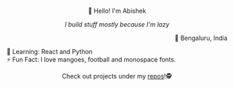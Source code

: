 <p align=center>👾 Hello! I'm Abishek<p>
<p align=center> <i>I build stuff mostly because I'm lazy</i> <p>

<p align=right>📍 Bengaluru, India</p>

🌱 Learning: React and Python  
⚡ Fun Fact: I love mangoes, football and monospace fonts.

<p align=center>Check out projects under my <a href=https://github.com/abishekvenkat?tab=repositories >repos</a>!🕵️</p>
